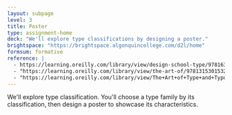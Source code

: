 ```yaml
---
layout: subpage
level: 3
title: Poster
type: assignment-home
deck: "We'll explore type classifications by designing a poster."
brightspace: "https://brightspace.algonquincollege.com/d2l/home"
formsum: formative
reference: |
  - https://learning.oreilly.com/library/view/design-school-type/9781631594397/xhtml/ch01.xhtml
  - "https://learning.oreilly.com/library/view/the-art-of/9781315301532/xhtml/14_Chapter08.xhtml"
  - "https://learning.oreilly.com/library/view/The+Art+of+Type+and+Typography/9781315301532/xhtml/08_Chapter02.xhtml"
---
```

We'll explore type classification. You'll choose a type family by its classification, then design a poster to showcase its characteristics.